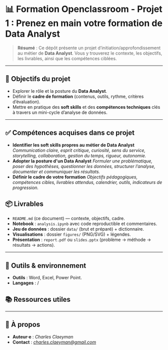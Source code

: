 # 📊 Formation Openclassroom - Projet 1 : Prenez en main votre formation de Data Analyst

> **Résumé** : Ce dépôt présente un projet d’initiation/approfondissement au métier de **Data Analyst**.
> Vous y trouverez le contexte, les objectifs, les livrables, ainsi que les compétences ciblées.

---

## 🎯 Objectifs du projet

* Explorer le rôle et la posture du **Data Analyst**.
* Définir le **cadre de formation** (contenus, outils, rythme, critères d’évaluation).
* Mettre en pratique des **soft skills** et des **compétences techniques** clés à travers un mini-cycle d’analyse de données.

---

## ✅ Compétences acquises dans ce projet

* **Identifier les soft skills propres au métier de Data Analyst**
  *Communication claire, esprit critique, curiosité, sens du service, storytelling, collaboration, gestion du temps, rigueur, autonomie.*
* **Adopter la posture d'un Data Analyst**
  *Formuler une problématique, poser des hypothèses, questionner les données, structurer l’analyse, documenter et communiquer les résultats.*
* **Définir le cadre de votre formation**
  *Objectifs pédagogiques, compétences cibles, livrables attendus, calendrier, outils, indicateurs de progression.*


## 📦 Livrables

* `README.md` (ce document) — contexte, objectifs, cadre.
* **Notebook** : `analysis.ipynb` avec code reproductible et commentaires.
* **Jeu de données** : dossier `data/` (brut et préparé) + dictionnaire.
* **Visualisations** : dossier `figures/` (PNG/SVG) + légendes.
* **Présentation** : `report.pdf` ou `slides.pptx` (problème → méthode → résultats → actions).

---

## 🧰 Outils & environnement

* **Outils** : Word, Excel, Power Point.
* **Langages** : /


## 📚 Ressources utiles



---

## 👤 À propos

* **Auteur·e** : *Charles Claeyman*
* **Contact** : *charles.claeyman@gmail.com*
